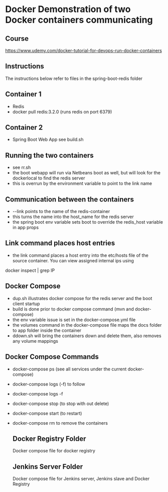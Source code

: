 # Docker Demonstration of two Docker containers communicating

## Course
https://www.udemy.com/docker-tutorial-for-devops-run-docker-containers

## Instructions
The instructions below refer to files in the spring-boot-redis folder

## Container 1
* Redis
* docker pull redis:3.2.0 (runs redis on port 6379)

## Container 2
* Spring Boot Web App see build.sh

## Running the two containers
* see rr.sh
* the boot webapp will run via Netbeans boot as well, but will look for the
dockerlocal to find the redis server
* this is overrun by the environment variable to point to the link name

## Communication between the containers
* --link points to the name of the redis-container
* this turns the name into the host_name for the redis server
* the spring boot env variable sets boot to override the redis_host variable in app props


## Link command places host entries
* the link command places a host entry into the etc/hosts file of
the source container. You can view assigned internal ips using

docker inspect <sha> | grep IP

## Docker Compose
* dup.sh illustrates docker compose for the redis server and the boot client startup
* build is done prior to docker compose command (mvn and docker-compose)
* the env variable issue is set in the docker-compose.yml file
* the volumes command in the docker-compose file maps the docs folder to app folder inside the container
* ddown.sh will bring the containers down and delete them, also removes any volume mappings

## Docker Compose Commands

* docker-compose ps (see all services under the current docker-compose)
* docker-compose logs (-f) to follow
* docker-compose logs <container> -f
* docker-compose stop (to stop with out delete)
* docker-compose start (to restart)
* docker-compose rm to remove the containers
  
  ## Docker Registry Folder
  
  Docker compose file for docker registry
  
  ## Jenkins Server Folder
  
  Docker compose file for Jenkins server, Jenkins slave and Docker Registry
